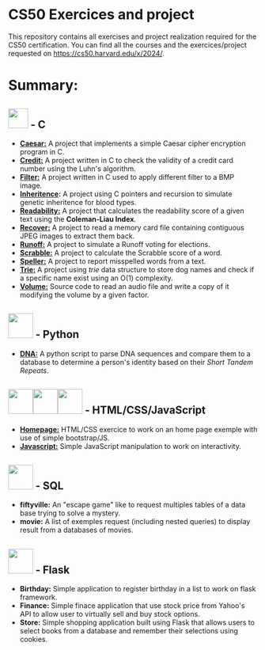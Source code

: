 # CS50 Exercices and project
This repository contains all exercises and project realization required for the CS50 certification.
You can find all the courses and the exercices/project requested on https://cs50.harvard.edu/x/2024/.
# Summary:

## <img src="https://cdn.jsdelivr.net/gh/devicons/devicon@latest/icons/c/c-original.svg" width="40px" /> - C
- **[Caesar:](https://github.com/4xel-C/CS50_codes/tree/reorganization/C_caesar)** A project that implements a simple Caesar cipher encryption program in C.
- **[Credit:](https://github.com/4xel-C/CS50_codes/tree/reorganization/C_credit)** A project written in C to check the validity of a credit card number using the Luhn's algorithm.
- **[Filter:](https://github.com/4xel-C/CS50_codes/tree/reorganization/C_filter)** A project written in C used to apply different filter to a BMP image.
- **[Inheritence](https://github.com/4xel-C/CS50_codes/tree/main/C_inheritance):** A project using C pointers and recursion to simulate genetic inheritence for blood types.
- **[Readability:](https://github.com/4xel-C/CS50_codes/tree/reorganization/C_readability)** A project that calculates the readability score of a given text using the **Coleman-Liau Index**.
- **[Recover:](https://github.com/4xel-C/CS50_codes/tree/reorganization/C_recover)** A project to read a memory card file containing contiguous JPEG images to extract them back.
- **[Runoff:](https://github.com/4xel-C/CS50_codes/tree/reorganization/C_runoff)** A project to simulate a Runoff voting for elections.
- **[Scrabble:](https://github.com/4xel-C/CS50_codes/tree/reorganization/C_scrabble)** A project to calculate the Scrabble score of a word.
- **[Speller:](https://github.com/4xel-C/CS50_codes/tree/reorganization/C_speller)** A project to report misspelled words from a text.
- **[Trie:](https://github.com/4xel-C/CS50_codes/tree/reorganization/C_trie)** A project using *trie* data structure to store dog names and check if a specific name exist using an O(1) complexity.
- **[Volume:](https://github.com/4xel-C/CS50_codes/tree/reorganization/C_Volume_modification)** Source code to read an audio file and write a copy of it modifying the volume by a given factor.

## <img src="https://cdn.jsdelivr.net/gh/devicons/devicon@latest/icons/python/python-original.svg" width="50px"/> - Python
- **[DNA:](https://github.com/4xel-C/CS50_codes/tree/reorganization/python_dna)** A python script to parse DNA sequences and compare them to a database to determine a person's identity based on their *Short Tandem Repeats*.

## <img src="https://cdn.jsdelivr.net/gh/devicons/devicon@latest/icons/html5/html5-original.svg" width="50px"><img src="https://cdn.jsdelivr.net/gh/devicons/devicon@latest/icons/css3/css3-original.svg" width="50px" /><img src="https://cdn.jsdelivr.net/gh/devicons/devicon@latest/icons/javascript/javascript-original.svg" width="50px"/> - HTML/CSS/JavaScript
- **[Homepage:](https://github.com/4xel-C/CS50_codes/tree/reorganization/web_homepage)** HTML/CSS exercice to work on an home page exemple with use of simple bootstrap/JS.
- **[Javascript:](https://github.com/4xel-C/CS50_codes/tree/reorganization/JavaScript)** Simple JavaScript manipulation to work on interactivity.

## <img src="https://cdn.jsdelivr.net/gh/devicons/devicon@latest/icons/azuresqldatabase/azuresqldatabase-original.svg" width="50px"/> - SQL
- **fiftyville:** An "escape game" like to request multiples tables of a data base trying to solve a mystery.
- **movie:** A list of exemples request (including nested queries) to display result from a databases of movies.

## <img src="https://cdn.jsdelivr.net/gh/devicons/devicon@latest/icons/flask/flask-original.svg" width="50px" /> - Flask
- **Birthday:** Simple application to register birthday in a list to work on flask framework.
- **Finance:** Simple finace application that use stock price from Yahoo's API to allow user to virtually sell and buy stock options.
- **Store:** Simple shopping application built using Flask that allows users to select books from a database and remember their selections using cookies.
